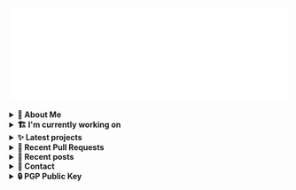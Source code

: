 ![藍](ai.svg)

<details>
  <summary><b>🌠 About Me</b></summary>
  <br/>

- 藍
- Earthling, Front-end Developer.
- Owner of [!mportantImport](https://github.com/importantimport)
- Member of [Lume](https://github.com/lumeland)
- Contributor of [TailwindCSS](https://github.com/tailwindlabs/tailwindcss), [ComfyUI](https://github.com/comfyanonymous/ComfyUI), [MDUI](https://github.com/zdhxiong/mdui) and more

</details>
<details>
  <summary><b>🏗️ I'm currently working on</b></summary>
  <br/>


- [importantimport/hatsu](https://github.com/importantimport/hatsu) - 🩵 Bring your blog to Fediverse. [WIP] (1 day ago)
- [kwaa/blog](https://github.com/kwaa/blog) - ./kwaa.dev (1 day ago)
- [importantimport/tmp](https://github.com/importantimport/tmp) - 📁 Temporary project ideas archive. (4 days ago)
- [lumeland/experimental-plugins](https://github.com/lumeland/experimental-plugins) - A repo to test and experiment with plugins for Lume (1 week ago)
- [importantimport/a2](https://github.com/importantimport/a2) - 📥 A JSON-RPC client and experimental frontend for Aria 2. [WIP] (1 week ago)
- [importantimport/kagaya](https://github.com/importantimport/kagaya) - 🎆 An exploration of buildless static blog. (2 weeks ago)
- [kwaa/comet](https://github.com/kwaa/comet) - 🌠 Comet Gateway - 实验性 Naiveproxy 透明网关. [WIP] (2 weeks ago)
- [importantimport/config](https://github.com/importantimport/config) - 🔧 Some ESLint Flat Config for !mportantImport. (2 weeks ago)
- [importantimport/frwr](https://github.com/importantimport/frwr) - 🍋🕸💍 Fresh Webring Starter Kit. [WIP] (2 weeks ago)
- [oscarotero/vento](https://github.com/oscarotero/vento) - 🌬 A minimal but powerful template engine for Deno &amp; Node (3 weeks ago)

</details>
<details>
  <summary><b>✨ Latest projects</b></summary>
  <br/>


- [kwaa/comet](https://github.com/kwaa/comet) - 🌠 Comet Gateway - 实验性 Naiveproxy 透明网关. [WIP]
- [kwaa/csgo](https://github.com/kwaa/csgo) - My CS:GO crosshair &amp; scripts.
- [kwaa/flytosocial](https://github.com/kwaa/flytosocial) - 🪽 An attempt to run a GoToSocial instance at fly.io.
- [kwaa/ech-playground](https://github.com/kwaa/ech-playground) - 🔒 Play with TLS Encrypted Client Hello
- [kwaa/hexo-lightningcss](https://github.com/kwaa/hexo-lightningcss) - ⚡️ LightningCSS Plugin for Hexo
- [kwaa/naive](https://github.com/kwaa/naive) - 🐸 Dockerized NaiveProxy (Monthly Update)
- [kwaa/hexo-partytown](https://github.com/kwaa/hexo-partytown) - 🎉 Partytown Integration for Hexo
- [kwaa/todoli](https://github.com/kwaa/todoli) - 🥔 Yet Another To Do List.
- [kwaa/bk](https://github.com/kwaa/bk) - ./kwaa.dev/bk
- [kwaa/urara-netlify-cms](https://github.com/kwaa/urara-netlify-cms) - 

</details>
<details>
  <summary><b>🎨 Recent Pull Requests</b></summary>
  <br/>


- [update UnoCSS Plugin](https://github.com/lumeland/experimental-plugins/pull/24) on [lumeland/experimental-plugins](https://github.com/lumeland/experimental-plugins) (1 week ago)
- [UnoCSS Plugin](https://github.com/lumeland/experimental-plugins/pull/22) on [lumeland/experimental-plugins](https://github.com/lumeland/experimental-plugins) (2 weeks ago)
- [vento.js.org](https://github.com/js-org/js.org/pull/8345) on [js-org/js.org](https://github.com/js-org/js.org) (3 weeks ago)
- [Provide npm package via `dnt`](https://github.com/oscarotero/vento/pull/7) on [oscarotero/vento](https://github.com/oscarotero/vento) (3 weeks ago)
- [update urara stars](https://github.com/svelte-society/sveltesociety.dev/pull/418) on [svelte-society/sveltesociety.dev](https://github.com/svelte-society/sveltesociety.dev) (3 weeks ago)
- [fix: typo](https://github.com/saadeghi/daisyui/pull/2025) on [saadeghi/daisyui](https://github.com/saadeghi/daisyui) (1 month ago)
- [lume.shiraha.js.org](https://github.com/js-org/js.org/pull/8312) on [js-org/js.org](https://github.com/js-org/js.org) (1 month ago)
- [Create 2023-06-04-lume_theme_shiraha.markdown](https://github.com/angeldollface/lume-themes/pull/4) on [angeldollface/lume-themes](https://github.com/angeldollface/lume-themes) (1 month ago)
- [Update themes.json](https://github.com/angeldollface/lume-themes/pull/2) on [angeldollface/lume-themes](https://github.com/angeldollface/lume-themes) (1 month ago)
- [Pre-install TOML Plugin](https://github.com/lumeland/lume/pull/436) on [lumeland/lume](https://github.com/lumeland/lume) (1 month ago)

</details>
<details>
  <summary><b>📜 Recent posts</b></summary>
  <br/>


- [2023 年 7 月：我最近在写什么](https://kwaa.dev/2023/07) (2 days ago)
- [I 卡也要炼！本地运行 Stable Diffusion &amp; ComfyUI](https://kwaa.dev/stable-diffusion) (3 months ago)
- [为红米 2 刷入 postmarketOS Edge &#43; GNOME Mobile](https://kwaa.dev/redmi2-pmos) (5 months ago)
- [为 nRF52840 Dongle 刷入 CanoKey 固件](https://kwaa.dev/canokey-nrf52) (6 months ago)
- [2022 总结 &amp; 2023 目标](https://kwaa.dev/2023) (6 months ago)

👉 read more at [./kwaa.dev](https://kwaa.dev)

</details>
<details>
  <summary><b>📧 Contact</b></summary>
  <br/>

- Blog: https://kwaa.dev
- Matrix: [@kwaa:matrix.org](https://matrix.to/#/@kwaa:matrix.org)

👋 If u want to say hello, I'll be happy to meet u.

</details>
<details>
  <summary><b>🔒 PGP Public Key</b></summary>
  <br/>
  
```
pub   ed25519/0x4444777733334444 2022-05-16 [C] [expires: 2025-01-07]
      Key fingerprint = ABCB A12F 1A8E 3CCC F10B  5109 4444 7777 3333 4444
uid                   [ultimate] 藍+85CD <kwa[a]kwaa.dev>
uid                   [ultimate] 藍+85CD (GitHub) &lt;50108258+kwaa[a]users.noreply.github.com>
uid                   [ultimate] [jpeg image of size 889]
sub   ed25519/0xBCB0111111111111 2022-12-24 [S] [expires: 2025-01-07]
sub   ed25519/0x6656222222222222 2022-10-27 [A] [expires: 2025-01-07]
sub   cv25519/0x6EC06EC06EC06EC0 2022-10-05 [E] [expires: 2025-01-07]

# via keys.openpgp.org
gpg --keyserver hkps://keys.openpgp.org --recv-keys 4444777733334444
# via kwaa.dev
gpg --fetch-keys https://kwaa.dev/pgp/4734.pgp
```

</details>
